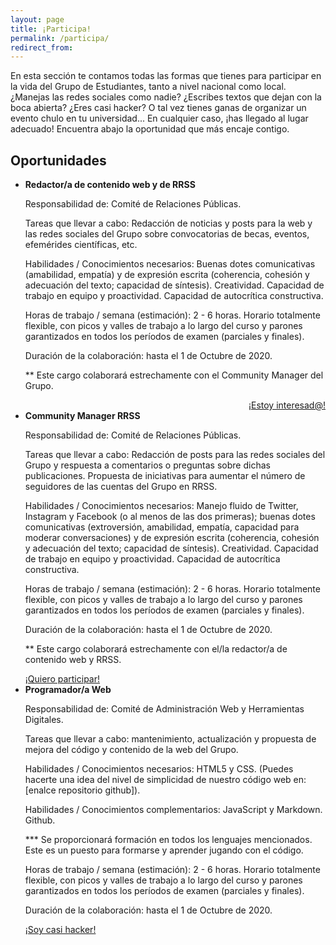 ```yaml
---
layout: page
title: ¡Participa!
permalink: /participa/
redirect_from:
---
```

En esta sección te contamos todas las formas que tienes para participar en la vida del Grupo de Estudiantes, tanto a nivel nacional como local. ¿Manejas las redes sociales como nadie? ¿Escribes textos que dejan con la boca abierta? ¿Eres casi hacker? O tal vez tienes ganas de organizar un evento chulo en tu universidad... En cualquier caso, ¡has llegado al lugar adecuado! Encuentra abajo la oportunidad que más encaje contigo. 

## Oportunidades

 <ul class="collection">
   <li class="collection-item">
     <strong>Redactor/a de contenido web y de RRSS</strong>
    
<p>Responsabilidad de: Comité de Relaciones Públicas.</p>

<p>Tareas que llevar a cabo: Redacción de noticias y posts para la web y las redes sociales del Grupo sobre convocatorias
de becas, eventos, efemérides científicas, etc.</p>

<p>Habilidades / Conocimientos necesarios: Buenas dotes comunicativas (amabilidad, empatía) y de expresión escrita
(coherencia, cohesión y adecuación del texto; capacidad de síntesis). Creatividad. Capacidad de trabajo en equipo y 
proactividad. Capacidad de autocrítica constructiva.</p>

<p>Horas de trabajo / semana (estimación): 2 - 6 horas. Horario totalmente flexible, con picos y valles de trabajo a lo 
largo del curso y parones garantizados en todos los períodos de examen (parciales y finales).</p>

<p>Duración de la colaboración: hasta el 1 de Octubre de 2020.</p>

<p>** Este cargo colaborará estrechamente con el Community Manager del Grupo.</p>

<div class="row">
   <div style="text-align:right;">
	    	<a class="waves-effect waves-light btn-large" href="">¡Estoy interesad@!</a>
   </div>
</div>
   
   </li>
  
  <li class="collection-item">
    <strong>Community Manager RRSS</strong>

<p>Responsabilidad de: Comité de Relaciones Públicas.</p>

<p>Tareas que llevar a cabo: Redacción de posts para las redes sociales del Grupo y respuesta a comentarios o preguntas 
sobre dichas publicaciones. Propuesta de iniciativas para aumentar el número de seguidores de las cuentas del Grupo
en RRSS.</p>

<p>Habilidades / Conocimientos necesarios: Manejo fluido de Twitter, Instagram y Facebook (o al menos de las dos primeras);
buenas dotes comunicativas (extroversión, amabilidad, empatía, capacidad para moderar conversaciones) y de expresión
escrita (coherencia, cohesión y adecuación del texto; capacidad de síntesis). Creatividad. Capacidad de trabajo en 
equipo y proactividad. Capacidad de autocrítica constructiva.</p>

<p>Horas de trabajo / semana (estimación): 2 - 6 horas. Horario totalmente flexible, con picos y valles de trabajo a lo 
largo del curso y parones garantizados en todos los períodos de examen (parciales y finales).</p>

<p>Duración de la colaboración: hasta el 1 de Octubre de 2020.</p>

<p>** Este cargo colaborará estrechamente con el/la redactor/a de contenido web y RRSS.</p>
    <div class="row">
       <div class="col s12 m6">
          <div class="row center">
            <a href="{{ site.url }}/about/" id="about-button" class="btn-large waves-effect waves-light">¡Quiero participar!</a>
          </div>
       </div>
    </div>  
  </li>
  
  <li class="collection-item">
    <strong>Programador/a Web</strong>

<p>Responsabilidad de: Comité de Administración Web y Herramientas Digitales.</p>

<p>Tareas que llevar a cabo: mantenimiento, actualización y propuesta de mejora del código y contenido de la web del Grupo.</p>

<p>Habilidades / Conocimientos necesarios: HTML5 y CSS. (Puedes hacerte una idea del nivel de simplicidad de nuestro código
web en: [enalce repositorio github]).</p>

<p>Habilidades / Conocimientos complementarios: JavaScript y Markdown. Github.</p>

<p>*** Se proporcionará formación en todos los lenguajes mencionados. Este es un puesto para formarse y aprender jugando
con el código.</p>

<p>Horas de trabajo / semana (estimación): 2 - 6 horas. Horario totalmente flexible, con picos y valles de trabajo a lo 
largo del curso y parones garantizados en todos los períodos de examen (parciales y finales).</p>

<p>Duración de la colaboración: hasta el 1 de Octubre de 2020.</p>

   <div class="row">
     <div class="col s12 m6">
        <div class="row center">
          <a href="{{ site.url }}/about/" id="about-button" class="btn-large waves-effect waves-light">¡Soy casi hacker!</a>
        </div>
     </div>
   </div>  
  </li>
</ul>

<!-- Todas las aptitudes mencionadas son súper necesarias en ciencia estos días. (así que se pueden entrenar, etc.) -->  

